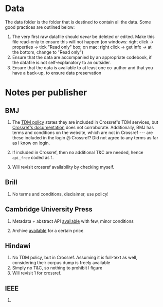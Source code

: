# Data

The data folder is the folder that is destined to contain all the data. Some good practices are outlined below:

1. The very first raw datafile should *never* be deleted or edited. Make this file read-only to ensure this will not happen (on windows: right click -> properties -> tick "Read only" box; on mac: right click -> get info -> at the bottom, change to "Read only")
2. Ensure that the data are accompanied by an appropriate codebook, if the datafile is not self-explanatory to an outsider.
3. Ensure that the data is available to at least one co-author and that you have a back-up, to ensure data preservation

# Notes per publisher

## BMJ

1. The [TDM policy](https://web.archive.org/web/20160601173953/http://www.bmj.com/company/legal-information/terms-conditions/legal-information/tdm-licencepolicy/) states they are included in Crossref's TDM services, but [Crossref's documentation](https://web.archive.org/web/20160601173957/http://www.crossref.org/tdm/participants.html) does not corroborate. Additionally, BMJ has terms and conditions on the website, which are not in Crossref --- are these included in the login @ Crossref? Did not agree to any terms as far as I know on login.

2. If included in Crossref, then no additional T&C are needed, hence `api_free` coded as 1.

3. Will revisit crossref availability by checking myself.

## Brill

1. No terms and conditions, disclaimer, use policy!

## Cambridge University Press

1. Metadata + abstract API [available](http://journals.cambridge.org/action/stream?pageId=6508&level=2&sessionId=7EB160BCC3547A6FFE9BEE75850E0B6D.journals) with few, minor conditions

2. Archive [available](http://journals.cambridge.org/action/stream?pageId=6508&level=2&sessionId=7EB160BCC3547A6FFE9BEE75850E0B6D.journals) for a certain price.

## Hindawi

1. No TDM policy, but in Crossref. Assuming it is full-text as well, considering their corpus dump is freely available
2. Simply no T&C, so nothing to prohibit I figure
3. Will revisit 1 for crossref.

## IEEE

1. 